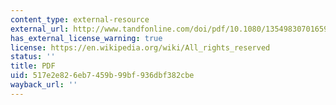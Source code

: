 ```yaml
---
content_type: external-resource
external_url: http://www.tandfonline.com/doi/pdf/10.1080/13549830701659683
has_external_license_warning: true
license: https://en.wikipedia.org/wiki/All_rights_reserved
status: ''
title: PDF
uid: 517e2e82-6eb7-459b-99bf-936dbf382cbe
wayback_url: ''
---
```

